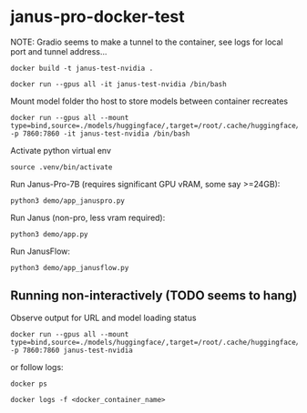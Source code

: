 # janus-pro-docker-test

NOTE: Gradio seems to make a tunnel to the container, see logs for local port and tunnel address... 

```
docker build -t janus-test-nvidia .
```

```
docker run --gpus all -it janus-test-nvidia /bin/bash
```

Mount model folder tho host to store models between container recreates
```
docker run --gpus all --mount type=bind,source=./models/huggingface/,target=/root/.cache/huggingface/ -p 7860:7860 -it janus-test-nvidia /bin/bash
```

Activate python virtual env

```
source .venv/bin/activate
```

Run Janus-Pro-7B (requires significant GPU vRAM, some say >=24GB): 
```
python3 demo/app_januspro.py
```

Run Janus (non-pro, less vram required): 
```
python3 demo/app.py
```

Run JanusFlow: 
```
python3 demo/app_janusflow.py
```


## Running non-interactively (TODO seems to hang)

Observe output for URL and model loading status
```
docker run --gpus all --mount type=bind,source=./models/huggingface/,target=/root/.cache/huggingface/ -p 7860:7860 janus-test-nvidia
```

or follow logs: 
```
docker ps
```

```
docker logs -f <docker_container_name>
```
